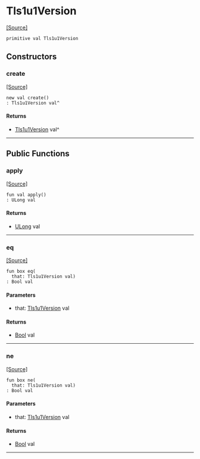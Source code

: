 # Tls1u1Version
<span class="source-link">[[Source]](src/net-ssl/ssl_versions.md#L5)</span>
```pony
primitive val Tls1u1Version
```

## Constructors

### create
<span class="source-link">[[Source]](src/net-ssl/ssl_versions.md#L5)</span>


```pony
new val create()
: Tls1u1Version val^
```

#### Returns

* [Tls1u1Version](net-ssl-Tls1u1Version.md) val^

---

## Public Functions

### apply
<span class="source-link">[[Source]](src/net-ssl/ssl_versions.md#L5)</span>


```pony
fun val apply()
: ULong val
```

#### Returns

* [ULong](builtin-ULong.md) val

---

### eq
<span class="source-link">[[Source]](src/net-ssl/ssl_versions.md#L5)</span>


```pony
fun box eq(
  that: Tls1u1Version val)
: Bool val
```
#### Parameters

*   that: [Tls1u1Version](net-ssl-Tls1u1Version.md) val

#### Returns

* [Bool](builtin-Bool.md) val

---

### ne
<span class="source-link">[[Source]](src/net-ssl/ssl_versions.md#L5)</span>


```pony
fun box ne(
  that: Tls1u1Version val)
: Bool val
```
#### Parameters

*   that: [Tls1u1Version](net-ssl-Tls1u1Version.md) val

#### Returns

* [Bool](builtin-Bool.md) val

---

